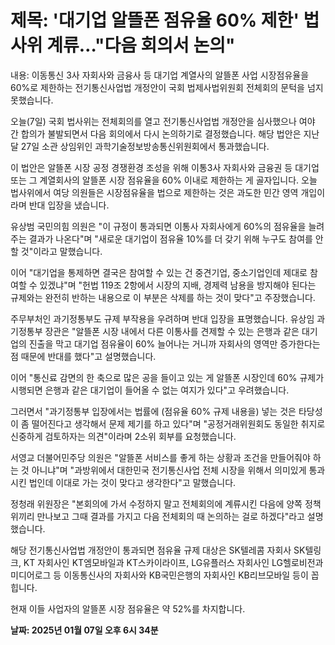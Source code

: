 # **제목: '대기업 알뜰폰 점유율 60% 제한' 법사위 계류…"다음 회의서 논의"**

  내용: 이동통신 3사 자회사와 금융사 등 대기업 계열사의 알뜰폰 사업 시장점유율을 60%로 제한하는 전기통신사업법 개정안이 국회 법제사법위원회 전체회의 문턱을 넘지 못했습니다. 

오늘(7일) 국회 법사위는 전체회의를 열고 전기통신사업법 개정안을 심사했으나 여야 간 합의가 불발되면서 다음 회의에서 다시 논의하기로 결정했습니다. 해당 법안은 지난달 27일 소관 상임위인 과학기술정보방송통신위원회에서 통과했습니다. 

이 법안은 알뜰폰 시장 공정 경쟁환경 조성을 위해 이통3사 자회사와 금융권 등 대기업 또는 그 계열회사의 알뜰폰 시장 점유율을 60% 이내로 제한하는 게 골자입니다. 오늘 법사위에서 여당 의원들은 시장점유율을 법으로 제한하는 것은 과도한 민간 영역 개입이라며 반대 입장을 냈습니다. 

유상범 국민의힘 의원은 "이 규정이 통과되면 이통사 자회사에게 60%의 점유율을 늘려주는 결과가 나온다"며 "새로운 대기업이 점유율 10%를 더 갖기 위해 누구도 참여를 안 할 것"이라고 말했습니다. 

이어 "대기업을 통제하면 결국은 참여할 수 있는 건 중견기업, 중소기업인데 제대로 참여할 수 있겠냐"며 "헌법 119조 2항에서 시장의 지배, 경제력 남용을 방지해야 된다는 규제와는 완전히 반하는 내용으로 이 부분은 삭제를 하는 것이 맞다"고 주장했습니다. 

주무부처인 과기정통부도 규제 부작용을 우려하며 반대 입장을 표명했습니다. 유상임 과기정통부 장관은 "알뜰폰 시장 내에서 다른 이통사를 견제할 수 있는 은행과 같은 대기업의 진출을 막고 대기업 점유율이 60% 늘어나는 거니까 자회사의 영역만 증가한다는 점 때문에 반대를 했다"고 설명했습니다. 

이어 "통신료 감면의 한 축으로 많은 공을 들이고 있는 게 알뜰폰 시장인데 60% 규제가 시행되면 은행과 같은 대기업이 들어올 수 없는 여지가 있다"고 우려했습니다. 

그러면서 "과기정통부 입장에서는 법률에 (점유율 60% 규제 내용을) 넣는 것은 타당성이 좀 떨어진다고 생각해서 문제 제기를 하고 있다"며 "공정거래위원회도 동일한 취지로 신중하게 검토하자는 의견"이라며 2소위 회부를 요청했습니다. 

서영교 더불어민주당 의원은 "알뜰폰 서비스를 좋게 하는 상황과 조건을 만들어줘야 하는 것 아니냐"며 "과방위에서 대한민국 전기통신사업 전체 시장을 위해서 의미있게 통과시킨 법인데 이대로 가는 것이 맞다고 생각한다"고 말했습니다. 

정청래 위원장은 "본회의에 가서 수정하지 말고 전체회의에 계류시킨 다음에 양쪽 정책위끼리 만나보고 그때 결과를 가지고 다음 전체회의 때 논의하는 걸로 하겠다"라고 설명했습니다. 

해당 전기통신사업법 개정안이 통과되면 점유율 규제 대상은 SK텔레콤 자회사 SK텔링크, KT 자회사인 KT엠모바일과 KT스카이라이프, LG유플러스 자회사인 LG헬로비전과 미디어로그 등 이동통신사의 자회사와 KB국민은행의 자회사인 KB리브모바일 등이 꼽힙니다. 

현재 이들 사업자의 알뜰폰 시장 점유율은 약 52%를 차지합니다.

  **날짜: 2025년 01월 07일 오후 6시 34분**
